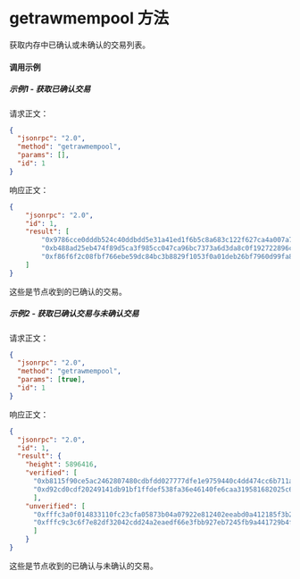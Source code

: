 # getrawmempool 方法

获取内存中已确认或未确认的交易列表。

#### 调用示例

##### 示例1 - 获取已确认交易

请求正文：

```json
{
  "jsonrpc": "2.0",
  "method": "getrawmempool",
  "params": [],
  "id": 1
}
```

响应正文：

```json
{
    "jsonrpc": "2.0",
    "id": 1,
    "result": [
        "0x9786cce0dddb524c40ddbdd5e31a41ed1f6b5c8a683c122f627ca4a007a7cf4e",
        "0xb488ad25eb474f89d5ca3f985cc047ca96bc7373a6d3da8c0f192722896c1cd7",
        "0xf86f6f2c08fbf766ebe59dc84bc3b8829f1053f0a01deb26bf7960d99fa86cd6"
    ]
}
```

这些是节点收到的已确认的交易。

##### 示例2 - 获取已确认交易与未确认交易

请求正文：

```json
{
  "jsonrpc": "2.0",
  "method": "getrawmempool",
  "params": [true],
  "id": 1
}
```

响应正文：

```json
{
  "jsonrpc": "2.0",
  "id": 1,
  "result": {
    "height": 5896416,
    "verified": [
      "0xb8115f90ce5ac2462807480cdbfdd027777dfe1e9759440c4dd474cc6b711ad1",
      "0xd92cd0cdf20249141db91bf1ffdef538fa36e46140fe6caa319581682025c687"
      ],
    "unverified": [
      "0xfffc3a0f014833110fc23cfa05873b04a07922e812402eeabd0a412185f3b2b4",
      "0xfffc9c3c6f7e82df32042cdd24a2eaedf66e3fbb927eb7245fb9a441729b4f07"
      ]
    }
}    
```

这些是节点收到的已确认与未确认的交易。
